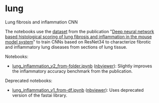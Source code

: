 # lung
Lung fibrosis and inflammation CNN

The notebooks use the [dataset](https://osf.io/28qbc/) from the publication "[Deep neural network based histological scoring of lung fibrosis and inflammation in the mouse model system](https://journals.plos.org/plosone/article?id=10.1371/journal.pone.0202708)" to train CNNs based on ResNet34 to characterize fibrotic and inflammatory lung diseases from sections of lung tissue.

Notebooks:
* [lung_inflammation_v2_from-folder.ipynb](https://github.com/MicPie/lung/blob/master/lung_inflammation_v2_from-folder.ipynb) ([nbviewer](https://nbviewer.jupyter.org/github/MicPie/lung/blob/master/lung_inflammation_v2_from-folder.ipynb)): Slightly improves the inflammatory accuracy benchmark from the publication. 


Deprecated notebooks:
* [lung_inflammation_v1_from-df.ipynb]() ([nbviewer](https://nbviewer.jupyter.org/github/MicPie/lung/blob/master/lung_inflammation_v1_from-df.ipynb)): Uses deprecated version of the fastai library.
